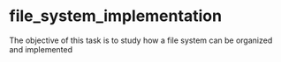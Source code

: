 # file_system_implementation
The objective of this task is to study how a file system can be organized and implemented
